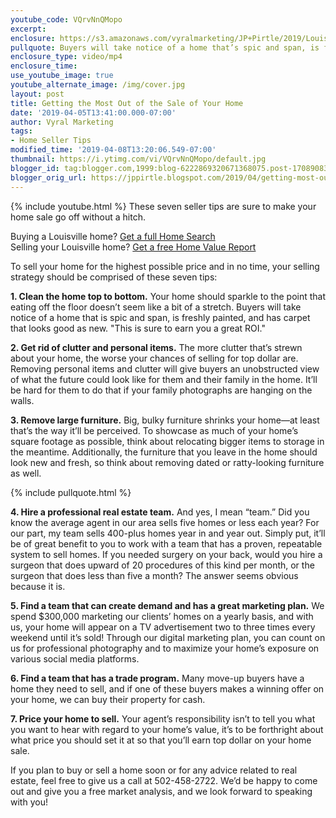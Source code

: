 ```yaml
---
youtube_code: VQrvNnQMopo
excerpt:
enclosure: https://s3.amazonaws.com/vyralmarketing/JP+Pirtle/2019/Louisville+Real+Estate-+Getting+the+Most+Out+of+the+Sale+of+Your+Home.mp4
pullquote: Buyers will take notice of a home that’s spic and span, is freshly painted, and has carpet that looks good as new, and this is sure to earn you a great ROI.
enclosure_type: video/mp4
enclosure_time:
use_youtube_image: true
youtube_alternate_image: /img/cover.jpg
layout: post
title: Getting the Most Out of the Sale of Your Home
date: '2019-04-05T13:41:00.000-07:00'
author: Vyral Marketing
tags:
- Home Seller Tips
modified_time: '2019-04-08T13:20:06.549-07:00'
thumbnail: https://i.ytimg.com/vi/VQrvNnQMopo/default.jpg
blogger_id: tag:blogger.com,1999:blog-6222869320671368075.post-1708908302204409573
blogger_orig_url: https://jppirtle.blogspot.com/2019/04/getting-most-out-of-sale-of-your-home.html
---
```

{% include youtube.html %}
These seven seller tips are sure to make your home sale go off without a hitch.

<div class="post-cta">
Buying a Louisville home? <a href="http://www.searchalllouisvillehomes.com/" target="_blank">Get a full Home Search</a><br>
Selling your Louisville home? <a href="http://www.jpsold.com/homeeval" target="_blank">Get a free Home Value Report</a>
</div>

To sell your home for the highest possible price and in no time, your selling strategy should be comprised of these seven tips:

**1. Clean the home top to bottom.** Your home should sparkle to the point that eating off the floor doesn’t seem like a bit of a stretch. Buyers will take notice of a home that is spic and span, is freshly painted, and has carpet that looks good as new. "This is sure to earn you a great ROI."

**2. Get rid of clutter and personal items.** The more clutter that’s strewn about your home, the worse your chances of selling for top dollar are. Removing personal items and clutter will give buyers an unobstructed view of what the future could look like for them and their family in the home. It’ll be hard for them to do that if your family photographs are hanging on the walls.    

**3. Remove large furniture.** Big, bulky furniture shrinks your home—at least that’s the way it’ll be perceived. To showcase as much of your home’s square footage as possible, think about relocating bigger items to storage in the meantime. Additionally, the furniture that you leave in the home should look new and fresh, so think about removing dated or ratty-looking furniture as well.


{% include pullquote.html %}

**4. Hire a professional real estate team.** And yes, I mean “team.” Did you know the average agent in our area sells five homes or less each year? For our part, my team sells 400-plus homes year in and year out. Simply put, it’ll be of great benefit to you to work with a team that has a proven, repeatable system to sell homes. If you needed surgery on your back, would you hire a surgeon that does upward of 20 procedures of this kind per month, or the surgeon that does less than five a month? The answer seems obvious because it is.   

**5. Find a team that can create demand and has a great marketing plan.** We spend $300,000 marketing our clients’ homes on a yearly basis, and with us, your home will appear on a TV advertisement two to three times every weekend until it’s sold! Through our digital marketing plan, you can count on us for professional photography and to maximize your home’s exposure on various social media platforms.

**6. Find a team that has a trade program.** Many move-up buyers have a home they need to sell, and if one of these buyers makes a winning offer on your home, we can buy their property for cash.

**7. Price your home to sell.** Your agent’s responsibility isn’t to tell you what you want to hear with regard to your home’s value, it’s to be forthright about what price you should set it at so that you’ll earn top dollar on your home sale.

If you plan to buy or sell a home soon or for any advice related to real estate, feel free to give us a call at 502-458-2722. We’d be happy to come out and give you a free market analysis, and we look forward to speaking with you!

